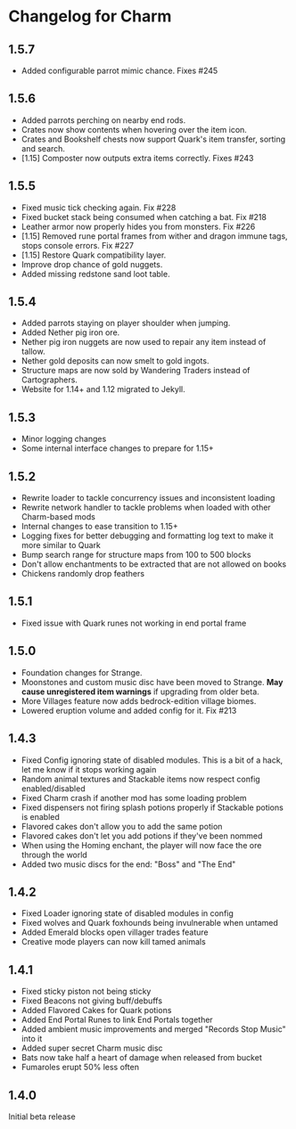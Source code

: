 # Changelog for Charm

## 1.5.7
* Added configurable parrot mimic chance. Fixes #245

## 1.5.6
* Added parrots perching on nearby end rods.
* Crates now show contents when hovering over the item icon.
* Crates and Bookshelf chests now support Quark's item transfer, sorting and search.
* [1.15] Composter now outputs extra items correctly. Fixes #243

## 1.5.5
* Fixed music tick checking again. Fix #228
* Fixed bucket stack being consumed when catching a bat. Fix #218
* Leather armor now properly hides you from monsters. Fix #226
* [1.15] Removed rune portal frames from wither and dragon immune tags, stops console errors. Fix #227
* [1.15] Restore Quark compatibility layer.
* Improve drop chance of gold nuggets.
* Added missing redstone sand loot table.

## 1.5.4
* Added parrots staying on player shoulder when jumping.
* Added Nether pig iron ore.
* Nether pig iron nuggets are now used to repair any item instead of tallow.
* Nether gold deposits can now smelt to gold ingots.
* Structure maps are now sold by Wandering Traders instead of Cartographers.
* Website for 1.14+ and 1.12 migrated to Jekyll.

## 1.5.3
* Minor logging changes
* Some internal interface changes to prepare for 1.15+

## 1.5.2
* Rewrite loader to tackle concurrency issues and inconsistent loading
* Rewrite network handler to tackle problems when loaded with other Charm-based mods
* Internal changes to ease transition to 1.15+
* Logging fixes for better debugging and formatting log text to make it more similar to Quark
* Bump search range for structure maps from 100 to 500 blocks
* Don't allow enchantments to be extracted that are not allowed on books
* Chickens randomly drop feathers

## 1.5.1
* Fixed issue with Quark runes not working in end portal frame

## 1.5.0
* Foundation changes for Strange.
* Moonstones and custom music disc have been moved to Strange.  **May cause unregistered item warnings** if upgrading from older beta.
* More Villages feature now adds bedrock-edition village biomes.
* Lowered eruption volume and added config for it. Fix #213

## 1.4.3
* Fixed Config ignoring state of disabled modules.  This is a bit of a hack, let me know if it stops working again
* Random animal textures and Stackable items now respect config enabled/disabled
* Fixed Charm crash if another mod has some loading problem
* Fixed dispensers not firing splash potions properly if Stackable potions is enabled
* Flavored cakes don't allow you to add the same potion
* Flavored cakes don't let you add potions if they've been nommed
* When using the Homing enchant, the player will now face the ore through the world
* Added two music discs for the end: "Boss" and "The End"

## 1.4.2
* Fixed Loader ignoring state of disabled modules in config
* Fixed wolves and Quark foxhounds being invulnerable when untamed
* Added Emerald blocks open villager trades feature
* Creative mode players can now kill tamed animals

## 1.4.1
* Fixed sticky piston not being sticky
* Fixed Beacons not giving buff/debuffs
* Added Flavored Cakes for Quark potions
* Added End Portal Runes to link End Portals together
* Added ambient music improvements and merged "Records Stop Music" into it
* Added super secret Charm music disc
* Bats now take half a heart of damage when released from bucket
* Fumaroles erupt 50% less often

## 1.4.0
Initial beta release